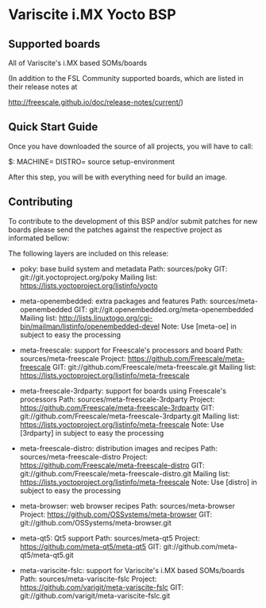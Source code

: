 Variscite i.MX Yocto BSP
========================

Supported boards
----------------

All of Variscite's i.MX based SOMs/boards

(In addition to the FSL Community supported boards, which are listed in their release notes at

   http://freescale.github.io/doc/release-notes/current/)

Quick Start Guide
-----------------

Once you have downloaded the source of all projects, you will have to
call:

$: MACHINE=<machine> DISTRO=<distro> source setup-environment <build directory>

After this step, you will be with everything need for build an image.

Contributing
------------

To contribute to the development of this BSP and/or submit patches for
new boards please send the patches against the respective project as
informated bellow:

The following layers are included on this release:

 * poky: base build system and metadata
   Path: sources/poky
   GIT: git://git.yoctoproject.org/poky
   Mailing list: https://lists.yoctoproject.org/listinfo/yocto

 * meta-openembedded: extra packages and features
   Path: sources/meta-openembedded
   GIT: git://git.openembedded.org/meta-openembedded
   Mailing list: http://lists.linuxtogo.org/cgi-bin/mailman/listinfo/openembedded-devel
   Note: Use [meta-oe] in subject to easy the processing

 * meta-freescale: support for Freescale's processors and board
   Path: sources/meta-freescale
   Project: https://github.com/Freescale/meta-freescale
   GIT: git://github.com/Freescale/meta-freescale.git
   Mailing list: https://lists.yoctoproject.org/listinfo/meta-freescale

 * meta-freescale-3rdparty: support for boards using Freescale's processors
   Path: sources/meta-freescale-3rdparty
   Project: https://github.com/Freescale/meta-freescale-3rdparty
   GIT: git://github.com/Freescale/meta-freescale-3rdparty.git
   Mailing list: https://lists.yoctoproject.org/listinfo/meta-freescale
   Note: Use [3rdparty] in subject to easy the processing

 * meta-freescale-distro: distribution images and recipes
   Path: sources/meta-freescale-distro
   Project: https://github.com/Freescale/meta-freescale-distro
   GIT: git://github.com/Freescale/meta-freescale-distro.git
   Mailing list: https://lists.yoctoproject.org/listinfo/meta-freescale
   Note: Use [distro] in subject to easy the processing

 * meta-browser: web browser recipes
   Path: sources/meta-browser
   Project: https://github.com/OSSystems/meta-browser
   GIT: git://github.com/OSSystems/meta-browser.git

 * meta-qt5: Qt5 support
   Path: sources/meta-qt5
   Project: https://github.com/meta-qt5/meta-qt5
   GIT: git://github.com/meta-qt5/meta-qt5.git

 * meta-variscite-fslc: support for Variscite's i.MX based SOMs/boards
   Path: sources/meta-variscite-fslc
   Project: https://github.com/varigit/meta-variscite-fslc
   GIT: git://github.com/varigit/meta-variscite-fslc.git

